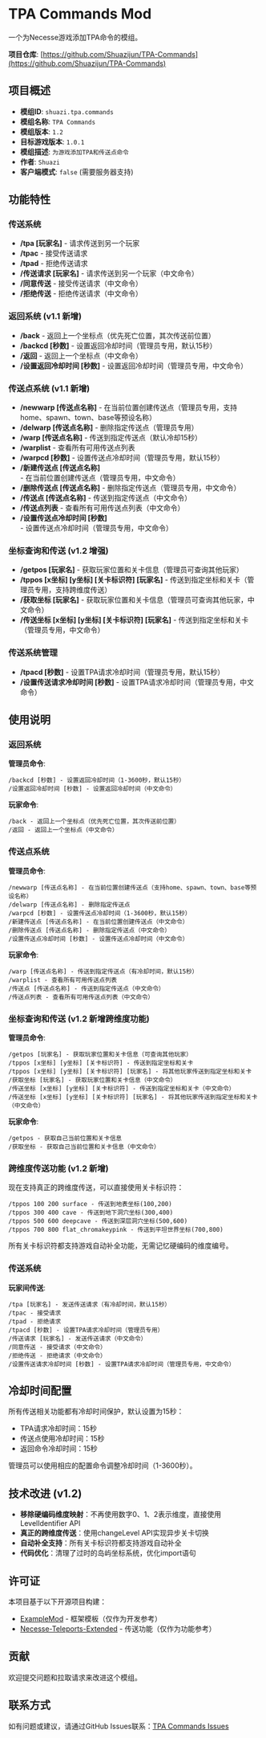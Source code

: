 # TPA Commands Mod

一个为Necesse游戏添加TPA命令的模组。

**项目仓库**: [https://github.com/Shuazijun/TPA-Commands](https://github.com/Shuazijun/TPA-Commands)

## 项目概述

- **模组ID**: `shuazi.tpa.commands`
- **模组名称**: `TPA Commands`
- **模组版本**: `1.2`
- **目标游戏版本**: `1.0.1`
- **模组描述**: `为游戏添加TPA和传送点命令`
- **作者**: `Shuazi`
- **客户端模式**: `false` (需要服务器支持)

## 功能特性

### 传送系统
- **/tpa [玩家名]** - 请求传送到另一个玩家
- **/tpac** - 接受传送请求
- **/tpad** - 拒绝传送请求
- **/传送请求 [玩家名]** - 请求传送到另一个玩家（中文命令）
- **/同意传送** - 接受传送请求（中文命令）
- **/拒绝传送** - 拒绝传送请求（中文命令）

### 返回系统 (v1.1 新增)
- **/back** - 返回上一个坐标点（优先死亡位置，其次传送前位置）
- **/backcd [秒数]** - 设置返回冷却时间（管理员专用，默认15秒）
- **/返回** - 返回上一个坐标点（中文命令）
- **/设置返回冷却时间 [秒数]** - 设置返回冷却时间（管理员专用，中文命令）

### 传送点系统 (v1.1 新增)
- **/newwarp [传送点名称]** - 在当前位置创建传送点（管理员专用，支持home、spawn、town、base等预设名称）
- **/delwarp [传送点名称]** - 删除指定传送点（管理员专用）
- **/warp [传送点名称]** - 传送到指定传送点（默认冷却15秒）
- **/warplist** - 查看所有可用传送点列表
- **/warpcd [秒数]** - 设置传送点冷却时间（管理员专用，默认15秒）
- **/新建传送点 [传送点名称]** - 在当前位置创建传送点（管理员专用，中文命令）
- **/删除传送点 [传送点名称]** - 删除指定传送点（管理员专用，中文命令）
- **/传送点 [传送点名称]** - 传送到指定传送点（中文命令）
- **/传送点列表** - 查看所有可用传送点列表（中文命令）
- **/设置传送点冷却时间 [秒数]** - 设置传送点冷却时间（管理员专用，中文命令）

### 坐标查询和传送 (v1.2 增强)
- **/getpos [玩家名]** - 获取玩家位置和关卡信息（管理员可查询其他玩家）
- **/tppos [x坐标] [y坐标] [关卡标识符] [玩家名]** - 传送到指定坐标和关卡（管理员专用，支持跨维度传送）
- **/获取坐标 [玩家名]** - 获取玩家位置和关卡信息（管理员可查询其他玩家，中文命令）
- **/传送坐标 [x坐标] [y坐标] [关卡标识符] [玩家名]** - 传送到指定坐标和关卡（管理员专用，中文命令）

### 传送系统管理
- **/tpacd [秒数]** - 设置TPA请求冷却时间（管理员专用，默认15秒）
- **/设置传送请求冷却时间 [秒数]** - 设置TPA请求冷却时间（管理员专用，中文命令）

## 使用说明

### 返回系统
**管理员命令**:
```
/backcd [秒数] - 设置返回冷却时间（1-3600秒，默认15秒）
/设置返回冷却时间 [秒数] - 设置返回冷却时间（中文命令）
```

**玩家命令**:
```
/back - 返回上一个坐标点（优先死亡位置，其次传送前位置）
/返回 - 返回上一个坐标点（中文命令）
```

### 传送点系统
**管理员命令**:
```
/newwarp [传送点名称] - 在当前位置创建传送点（支持home、spawn、town、base等预设名称）
/delwarp [传送点名称] - 删除指定传送点
/warpcd [秒数] - 设置传送点冷却时间（1-3600秒，默认15秒）
/新建传送点 [传送点名称] - 在当前位置创建传送点（中文命令）
/删除传送点 [传送点名称] - 删除指定传送点（中文命令）
/设置传送点冷却时间 [秒数] - 设置传送点冷却时间（中文命令）
```

**玩家命令**:
```
/warp [传送点名称] - 传送到指定传送点（有冷却时间，默认15秒）
/warplist - 查看所有可用传送点列表
/传送点 [传送点名称] - 传送到指定传送点（中文命令）
/传送点列表 - 查看所有可用传送点列表（中文命令）
```

### 坐标查询和传送 (v1.2 新增跨维度功能)
**管理员命令**:
```
/getpos [玩家名] - 获取玩家位置和关卡信息（可查询其他玩家）
/tppos [x坐标] [y坐标] [关卡标识符] - 传送到指定坐标和关卡
/tppos [x坐标] [y坐标] [关卡标识符] [玩家名] - 将其他玩家传送到指定坐标和关卡
/获取坐标 [玩家名] - 获取玩家位置和关卡信息（中文命令）
/传送坐标 [x坐标] [y坐标] [关卡标识符] - 传送到指定坐标和关卡（中文命令）
/传送坐标 [x坐标] [y坐标] [关卡标识符] [玩家名] - 将其他玩家传送到指定坐标和关卡（中文命令）
```

**玩家命令**:
```
/getpos - 获取自己当前位置和关卡信息
/获取坐标 - 获取自己当前位置和关卡信息（中文命令）
```

### 跨维度传送功能 (v1.2 新增)
现在支持真正的跨维度传送，可以直接使用关卡标识符：
```
/tppos 100 200 surface - 传送到地表坐标(100,200)
/tppos 300 400 cave - 传送到地下洞穴坐标(300,400)
/tppos 500 600 deepcave - 传送到深层洞穴坐标(500,600)
/tppos 700 800 flat_chromakeypink - 传送到平坦世界坐标(700,800)
```

所有关卡标识符都支持游戏自动补全功能，无需记忆硬编码的维度编号。

### 传送系统
**玩家间传送**:
```
/tpa [玩家名] - 发送传送请求（有冷却时间，默认15秒）
/tpac - 接受请求
/tpad - 拒绝请求
/tpacd [秒数] - 设置TPA请求冷却时间（管理员专用）
/传送请求 [玩家名] - 发送传送请求（中文命令）
/同意传送 - 接受请求（中文命令）
/拒绝传送 - 拒绝请求（中文命令）
/设置传送请求冷却时间 [秒数] - 设置TPA请求冷却时间（管理员专用，中文命令）
```

## 冷却时间配置
所有传送相关功能都有冷却时间保护，默认设置为15秒：
- TPA请求冷却时间：15秒
- 传送点使用冷却时间：15秒
- 返回命令冷却时间：15秒

管理员可以使用相应的配置命令调整冷却时间（1-3600秒）。

## 技术改进 (v1.2)
- **移除硬编码维度映射**：不再使用数字0、1、2表示维度，直接使用LevelIdentifier API
- **真正的跨维度传送**：使用changeLevel API实现异步关卡切换
- **自动补全支持**：所有关卡标识符都支持游戏自动补全
- **代码优化**：清理了过时的岛屿坐标系统，优化import语句

## 许可证

本项目基于以下开源项目构建：
- [ExampleMod](https://github.com/Shuazijun/ExampleMod) - 框架模板（仅作为开发参考）
- [Necesse-Teleports-Extended](https://github.com/deadly990/Necesse-Teleports-Extended) - 传送功能（仅作为功能参考）

## 贡献

欢迎提交问题和拉取请求来改进这个模组。

## 联系方式

如有问题或建议，请通过GitHub Issues联系：[TPA Commands Issues](https://github.com/Shuazijun/TPA-Commands/issues)